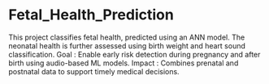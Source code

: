 # Fetal_Health_Prediction
This project classifies fetal health, predicted using an ANN model. The neonatal health is further assessed using birth weight and heart sound classification. Goal : Enable early risk detection during pregnancy and after birth using audio-based ML models. Impact : Combines prenatal and postnatal data to support timely medical decisions.
